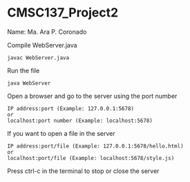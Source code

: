 # CMSC137_Project2
Name: Ma. Ara P. Coronado

Compile WebServer.java
	
	javac WebServer.java

Run the file
	
	java WebServer

Open a browser and go to the server using the port number

	IP address:port (Example: 127.0.0.1:5678)
	or 
	localhost:port number (Example: localhost:5678)

If you want to open a file in the server

	IP address:port/file (Example: 127.0.0.1:5678/hello.html) 
	or 
	localhost:port/file (Example: localhost:5678/style.js)

Press ctrl-c in the terminal to stop or close the server
